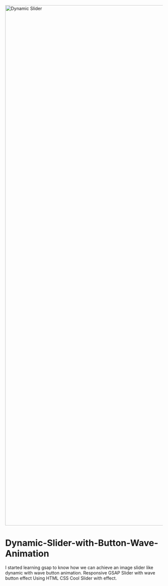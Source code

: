 <img width="1665" alt="Dynamic Slider" src="https://github.com/user-attachments/assets/5c4c7486-3e94-487a-bfe7-ab7519b28cb6">


# Dynamic-Slider-with-Button-Wave-Animation

I started learning gsap to know how we can achieve an image slider like dynamic with wave button animation. Responsive GSAP Slider with wave button effect Using HTML CSS Cool Slider with effect.
